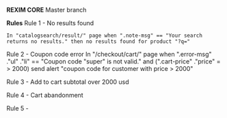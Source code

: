 **REXIM CORE**
Master branch 

**Rules**
Rule 1 - No results found

	In "catalogsearch/result/" page when ".note-msg" == "Your search returns no results." then no results found for product "?q="

Rule 2 - Coupon code error
	In "/checkout/cart/" page when ".error-msg" ."ul" ."li" == "Coupon code "super" is not valid." and 
	(".cart-price" ."price" = > 2000) send alert "coupon code for customer with price > 2000"

Rule 3 - Add to cart subtotal over 2000 usd

Rule 4 - Cart abandonment

Rule 5 - 